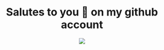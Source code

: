 <div align="center">
  <h1>Salutes to you 🦝 on my github account</h1>
  <img src="https://github.com/4min-dev/4min-dev-logo/blob/master/4min_dev%20logo.gif"></img>
</div>
